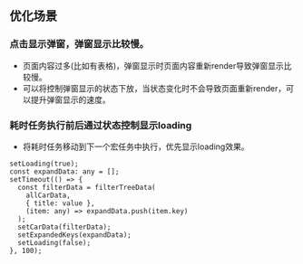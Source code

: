 ## 优化场景
### 点击显示弹窗，弹窗显示比较慢。
- 页面内容过多(比如有表格)，弹窗显示时页面内容重新render导致弹窗显示比较慢。
- 可以将控制弹窗显示的状态下放，当状态变化时不会导致页面重新render，可以提升弹窗显示的速度。
### 耗时任务执行前后通过状态控制显示loading
- 将耗时任务移动到下一个宏任务中执行，优先显示loading效果。
```
setLoading(true);
const expandData: any = [];
setTimeout(() => {
  const filterData = filterTreeData(
    allCarData,
    { title: value },
    (item: any) => expandData.push(item.key)
  );
  setCarData(filterData);
  setExpandedKeys(expandData);
  setLoading(false);
}, 100);
```